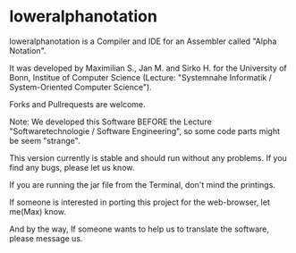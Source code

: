 # loweralphanotation

loweralphanotation is a Compiler and IDE for an Assembler called "Alpha Notation".

It was developed by Maximilian S., Jan M. and Sirko H. for the University of Bonn, Institue of Computer Science (Lecture: "Systemnahe Informatik / System-Oriented Computer Science").

Forks and Pullrequests are welcome.

Note: We developed this Software BEFORE the Lecture "Softwaretechnologie / Software Engineering", so some code parts might be seem "strange".

This version currently is stable and should run without any problems. If you find any bugs, please let us know.

If you are running the jar file from the Terminal, don't mind the printings.

If someone is interested in porting this project for the web-browser, let me(Max) know.

And by the way, If someone wants to help us to translate the software, please message us.

 

